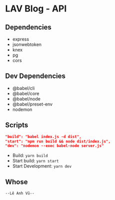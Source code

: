 # LAV Blog - API

## Dependencies

- express
- jsonwebtoken
- knex
- pg
- cors

## Dev Dependencies

- @babel/cli
- @babel/core
- @babel/node
- @babel/preset-env
- nodemon

## Scripts

```json
"build": "babel index.js -d dist",
"start": "npm run build && node dist/index.js",
"dev": "nodemon --exec babel-node server.js"
```

- Build: `yarn build`
- Start build: `yarn start`
- Start Development: `yarn dev`

## Whose

```
--Lê Anh Vũ--
```
